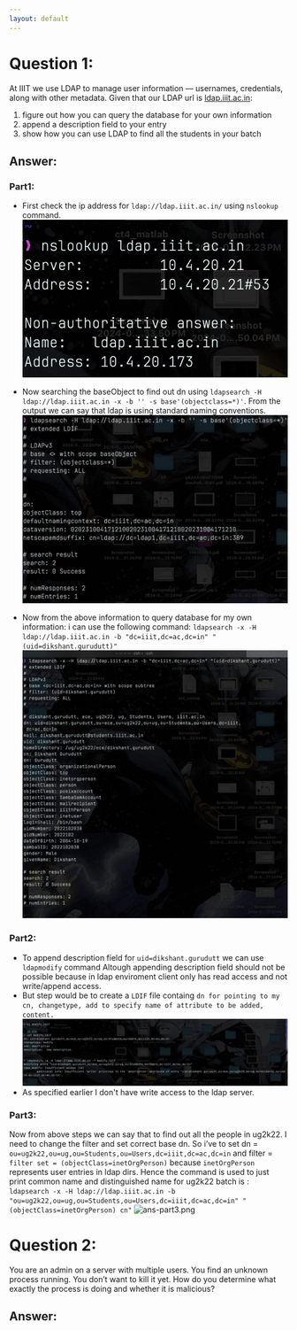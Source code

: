 ```yaml
---
layout: default
---
```


# Question 1:
At IIIT we use LDAP to manage user information — usernames, credentials, along with other metadata. Given that our LDAP url is [ldap.iiit.ac.in](http://ldap.iiit.ac.in/):

1. figure out how you can query the database for your own information
2. append a description field to your entry
3. show how you can use LDAP to find all the students in your batch

## Answer:
### Part1:
- First check the ip address for `ldap://ldap.iiit.ac.in/` using `nslookup` command.
![nslookup.png](./assets/q1/nslook.png)

- Now searching the baseObject to find out dn using `ldapsearch -H ldap://ldap.iiit.ac.in -x -b '' -s base'(objectclass=*)'`. From the output we can say that ldap is using standard naming conventions.
![find_dns.png](./assets/q1/find_dn.png)

- Now from the above information to query database for my own information: i can use the following command: `ldapsearch -x -H ldap://ldap.iiit.ac.in -b "dc=iiit,dc=ac,dc=in" "(uid=dikshant.gurudutt)"`
![ans-part1.png](./assets/q1/ans_part1.png)

### Part2:
- To append description field for `uid=dikshant.gurudutt` we can use `ldapmodify` command Altough appending description field should not be possible because in ldap enviroment client only has read access and not write/append access.
- But step would be to create a `LDIF` file containg `dn for pointing to my cn, changetype, add to specify name of attribute to be added, content.`
![ans-part2.png](./assets/q1/part_2.png)
- As specified earlier I don't have write access to the ldap server.

### Part3:
Now from above steps we can say that to find out all the people in ug2k22. I need to change the filter and set correct base dn. So i’ve to set dn = `ou=ug2k22,ou=ug,ou=Students,ou=Users,dc=iiit,dc=ac,dc=in` and filter = `filter set = (objectClass=inetOrgPerson)` because `inetOrgPerson` represents user entries in ldap dirs.
Hence the command is used to just print common name and distinguished name for ug2k22 batch is : `ldapsearch -x -H ldap://ldap.iiit.ac.in -b "ou=ug2k22,ou=ug,ou=Students,ou=Users,dc=iiit,dc=ac,dc=in" "(objectClass=inetOrgPerson) cn"`
![ans-part3.png](./assets/q1/part_3.png)


# Question 2:
You are an admin on a server with multiple users. You find an unknown process running. You don’t want to kill it yet. How do you determine what exactly the process is doing and whether it is malicious?
## Answer:
